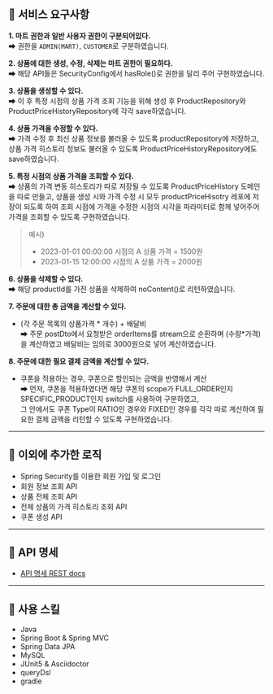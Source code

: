 ## 📌 서비스 요구사항
**1. 마트 권한과 일반 사용자 권한이 구분되어있다.**  
➡ 권한을 `ADMIN(MART)`, `CUSTOMER`로 구분하였습니다.

    
**2. 상품에 대한 생성, 수정, 삭제는 마트 권한이 필요하다.**  
➡ 해당 API들은 SecurityConfig에서 hasRole()로 권한을 달리 주어 구현하였습니다.


**3. 상품을 생성할 수 있다.**  
➡ 이 후 특정 시점의 상품 가격 조회 기능을 위해 생성 후 ProductRepository와 ProductPriceHistoryRepository에 각각 save하였습니다. 


**4. 상품 가격을 수정할 수 있다.**  
➡ 가격 수정 후 최신 상품 정보를 불러올 수 있도록 productRepository에 저장하고, 상품 가격 히스토리 정보도 불러올 수 있도록 ProductPriceHistoryRepository에도 save하였습니다. 


**5. 특정 시점의 상품 가격을 조회할 수 있다.**  
➡ 상품의 가격 변동 히스토리가 따로 저장될 수 있도록 ProductPriceHistory 도메인을 따로 만들고, 상품을 생성 시와 가격 수정 시 모두 productPriceHisotry 레포에 저장이 되도록 하여 조회 시점에 가격을 수정한 시점의 시각을 파라미터로 함께 넣어주어 가격을 조회할 수 있도록 구현하였습니다.
  >예시)
  >- 2023-01-01 00:00:00 시점의 A 상품 가격 = 1500원
  >- 2023-01-15 12:00:00 시점의 A 상품 가격 = 2000원  


**6. 상품을 삭제할 수 있다.**  
➡ 해당 productId를 가진 상품을 삭제하여 noContent()로 리턴하였습니다.  


**7. 주문에 대한 총 금액을 계산할 수 있다.**  
   - (각 주문 목록의 상품가격 * 개수) + 배달비  
➡ 주문 postDto에서 요청받은 orderItems를 stream으로 순환하며 (수량*가격)을 계산하였고 배달비는 임의로 3000원으로 넣어 계산하였습니다.

  
**8. 주문에 대한 필요 결제 금액을 계산할 수 있다.**  
   - 쿠폰을 적용하는 경우, 쿠폰으로 할인되는 금액을 반영해서 계산  
➡ 먼저, 쿠폰을 적용하였다면 해당 쿠폰의 scope가 FULL_ORDER인지 SPECIFIC_PRODUCT인지 switch를 사용하여 구분하였고,  
그 안에서도 쿠폰 Type이 RATIO인 경우와 FIXED인 경우를 각각 따로 계산하여 필요한 결제 금액을 리턴할 수 있도록 구현하였습니다.

---
## 📌 이외에 추가한 로직
- Spring Security를 이용한 회원 가입 및 로그인
- 회원 정보 조회 API
- 상품 전체 조회 API
- 전체 상품의 가격 히스토리 조회 API
- 쿠폰 생성 API

---
## 📌 API 명세
- [API 명세 REST docs](http://indx.html.s3-website.ap-northeast-2.amazonaws.com/)

---
## 📌 사용 스킬
- Java
- Spring Boot & Spring MVC
- Spring Data JPA
- MySQL
- JUnit5 & Asciidoctor
- queryDsl
- gradle

